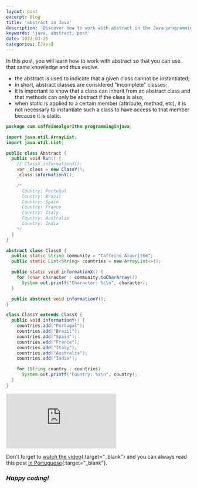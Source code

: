 ```yaml
---
layout: post
excerpt: Blog
title: 'abstract in Java'
description: 'Discover how to work with abstract in the Java programming language. Get answers to your questions with the theory and examples presented.'
keywords: 'java, abstract, post'
date: 2022-03-25
categories: [Java]
---
```


In this post, you will learn how to work with abstract so that you can use that same knowledge and thus evolve.

- the abstract is used to indicate that a given class cannot be instantiated;
- in short, abstract classes are considered "incomplete" classes;
- it is important to know that a class can inherit from an abstract class and that methods can only be abstract if the class is also;
- when static is applied to a certain member (attribute, method, etc), it is not necessary to instantiate such a class to have access to that member because it is static.

```java
package com.caffeinealgorithm.programminginjava;

import java.util.ArrayList;
import java.util.List;

public class Abstract {
  public void Run() {
    // ClassX.informationX();
    var _class = new ClassY();
    _class.informationY();

    /*
      Country: Portugal
      Country: Brazil
      Country: Spain
      Country: France
      Country: Italy
      Country: Australia
      Country: India
    */
  }
}

abstract class ClassX {
  public static String community = "Caffeine Algorithm";
  public static List<String> countries = new ArrayList<>();

  public static void informationX() {
    for (char character : community.toCharArray())
      System.out.printf("Character: %c\n", character);
  }

  public abstract void informationY();
}

class ClassY extends ClassX {
  public void informationY() {
    countries.add("Portugal");
    countries.add("Brazil");
    countries.add("Spain");
    countries.add("France");
    countries.add("Italy");
    countries.add("Australia");
    countries.add("India");

    for (String country : countries)
      System.out.printf("Country: %s\n", country);
  }
}
```

<div class="video-container">
  <iframe src="https://www.youtube.com/embed/ZsiTd23CfUs" frameborder="0" allowfullscreen></iframe>
</div>

Don't forget to [watch the video](https://youtu.be/ZsiTd23CfUs){:target="\_blank"} and you can always read this post [in Portuguese](https://caffeinealgorithm.com/blog/abstract-em-java/){:target="\_blank"}.

### _Happy coding!_
